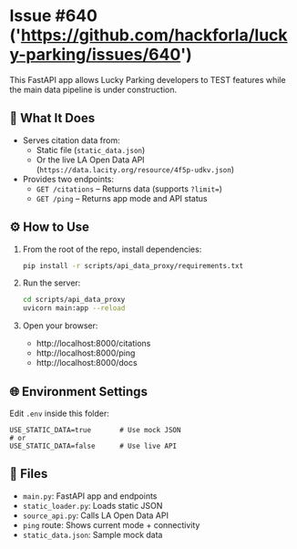 # Issue #640 ('https://github.com/hackforla/lucky-parking/issues/640')

This FastAPI app allows Lucky Parking developers to TEST features while the main data pipeline is under construction.

## 🚀 What It Does

- Serves citation data from:
  - Static file (`static_data.json`)
  - Or the live LA Open Data API (`https://data.lacity.org/resource/4f5p-udkv.json`)
- Provides two endpoints:
  - `GET /citations` – Returns data (supports `?limit=`)
  - `GET /ping` – Returns app mode and API status

## ⚙️ How to Use

1. From the root of the repo, install dependencies:
   ```bash
   pip install -r scripts/api_data_proxy/requirements.txt
   ```

2. Run the server:
   ```bash
   cd scripts/api_data_proxy
   uvicorn main:app --reload
   ```

3. Open your browser:
   - http://localhost:8000/citations
   - http://localhost:8000/ping
   - http://localhost:8000/docs

## 🌐 Environment Settings

Edit `.env` inside this folder:

```env
USE_STATIC_DATA=true       # Use mock JSON
# or
USE_STATIC_DATA=false      # Use live API
```

## 📂 Files

- `main.py`: FastAPI app and endpoints
- `static_loader.py`: Loads static JSON
- `source_api.py`: Calls LA Open Data API
- `ping` route: Shows current mode + connectivity
- `static_data.json`: Sample mock data
